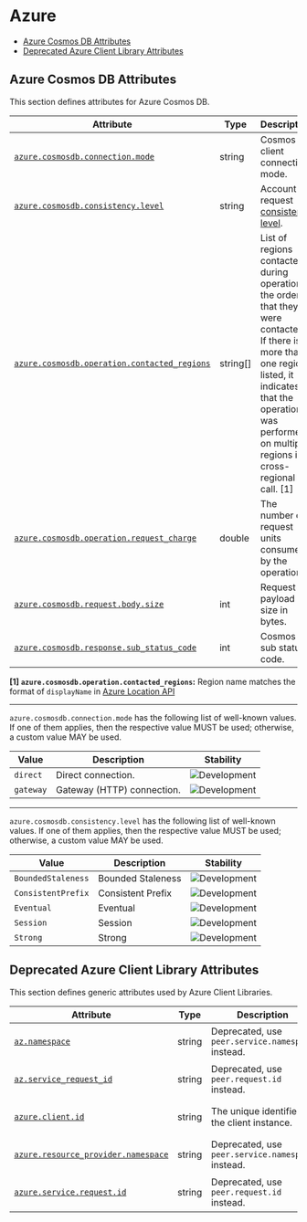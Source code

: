 <!-- NOTE: THIS FILE IS AUTOGENERATED. DO NOT EDIT BY HAND. -->
<!-- see templates/registry/markdown/attribute_namespace.md.j2 -->

# Azure

- [Azure Cosmos DB Attributes](#azure-cosmos-db-attributes)
- [Deprecated Azure Client Library Attributes](#deprecated-azure-client-library-attributes)

## Azure Cosmos DB Attributes

This section defines attributes for Azure Cosmos DB.

| Attribute | Type | Description | Examples | Stability |
|---|---|---|---|---|
| <a id="azure-cosmosdb-connection-mode" href="#azure-cosmosdb-connection-mode">`azure.cosmosdb.connection.mode`</a> | string | Cosmos client connection mode. | `gateway`; `direct` | ![Development](https://img.shields.io/badge/-development-blue) |
| <a id="azure-cosmosdb-consistency-level" href="#azure-cosmosdb-consistency-level">`azure.cosmosdb.consistency.level`</a> | string | Account or request [consistency level](https://learn.microsoft.com/azure/cosmos-db/consistency-levels). | `Eventual`; `ConsistentPrefix`; `BoundedStaleness`; `Strong`; `Session` | ![Development](https://img.shields.io/badge/-development-blue) |
| <a id="azure-cosmosdb-operation-contacted-regions" href="#azure-cosmosdb-operation-contacted-regions">`azure.cosmosdb.operation.contacted_regions`</a> | string[] | List of regions contacted during operation in the order that they were contacted. If there is more than one region listed, it indicates that the operation was performed on multiple regions i.e. cross-regional call. [1] | `["North Central US", "Australia East", "Australia Southeast"]` | ![Development](https://img.shields.io/badge/-development-blue) |
| <a id="azure-cosmosdb-operation-request-charge" href="#azure-cosmosdb-operation-request-charge">`azure.cosmosdb.operation.request_charge`</a> | double | The number of request units consumed by the operation. | `46.18`; `1.0` | ![Development](https://img.shields.io/badge/-development-blue) |
| <a id="azure-cosmosdb-request-body-size" href="#azure-cosmosdb-request-body-size">`azure.cosmosdb.request.body.size`</a> | int | Request payload size in bytes. |  | ![Development](https://img.shields.io/badge/-development-blue) |
| <a id="azure-cosmosdb-response-sub-status-code" href="#azure-cosmosdb-response-sub-status-code">`azure.cosmosdb.response.sub_status_code`</a> | int | Cosmos DB sub status code. | `1000`; `1002` | ![Development](https://img.shields.io/badge/-development-blue) |

**[1] `azure.cosmosdb.operation.contacted_regions`:** Region name matches the format of `displayName` in [Azure Location API](https://learn.microsoft.com/rest/api/subscription/subscriptions/list-locations?view=rest-subscription-2021-10-01&tabs=HTTP#location)

---

`azure.cosmosdb.connection.mode` has the following list of well-known values. If one of them applies, then the respective value MUST be used; otherwise, a custom value MAY be used.

| Value  | Description | Stability |
|---|---|---|
| `direct` | Direct connection. | ![Development](https://img.shields.io/badge/-development-blue) |
| `gateway` | Gateway (HTTP) connection. | ![Development](https://img.shields.io/badge/-development-blue) |

---

`azure.cosmosdb.consistency.level` has the following list of well-known values. If one of them applies, then the respective value MUST be used; otherwise, a custom value MAY be used.

| Value  | Description | Stability |
|---|---|---|
| `BoundedStaleness` | Bounded Staleness | ![Development](https://img.shields.io/badge/-development-blue) |
| `ConsistentPrefix` | Consistent Prefix | ![Development](https://img.shields.io/badge/-development-blue) |
| `Eventual` | Eventual | ![Development](https://img.shields.io/badge/-development-blue) |
| `Session` | Session | ![Development](https://img.shields.io/badge/-development-blue) |
| `Strong` | Strong | ![Development](https://img.shields.io/badge/-development-blue) |

## Deprecated Azure Client Library Attributes

This section defines generic attributes used by Azure Client Libraries.

| Attribute | Type | Description | Examples | Stability |
|---|---|---|---|---|
| <a id="az-namespace" href="#az-namespace">`az.namespace`</a> | string | Deprecated, use `peer.service.namespace` instead. | `Microsoft.Storage`; `Microsoft.KeyVault`; `Microsoft.ServiceBus` | ![Deprecated](https://img.shields.io/badge/-deprecated-red)<br>Replaced by `peer.service.namespace`. |
| <a id="az-service-request-id" href="#az-service-request-id">`az.service_request_id`</a> | string | Deprecated, use `peer.request.id` instead. | `00000000-0000-0000-0000-000000000000` | ![Deprecated](https://img.shields.io/badge/-deprecated-red)<br>Replaced by `peer.request.id`. |
| <a id="azure-client-id" href="#azure-client-id">`azure.client.id`</a> | string | The unique identifier of the client instance. | `3ba4827d-4422-483f-b59f-85b74211c11d`; `storage-client-1` | ![Deprecated](https://img.shields.io/badge/-deprecated-red)<br>Replaced by `service.instance.id`. |
| <a id="azure-resource-provider-namespace" href="#azure-resource-provider-namespace">`azure.resource_provider.namespace`</a> | string | Deprecated, use `peer.service.namespace` instead. | `Microsoft.Storage`; `Microsoft.KeyVault`; `Microsoft.ServiceBus` | ![Deprecated](https://img.shields.io/badge/-deprecated-red)<br>Replaced by `peer.service.namespace`. |
| <a id="azure-service-request-id" href="#azure-service-request-id">`azure.service.request.id`</a> | string | Deprecated, use `peer.request.id` instead. | `00000000-0000-0000-0000-000000000000` | ![Deprecated](https://img.shields.io/badge/-deprecated-red)<br>Replaced by `peer.request.id`. |
